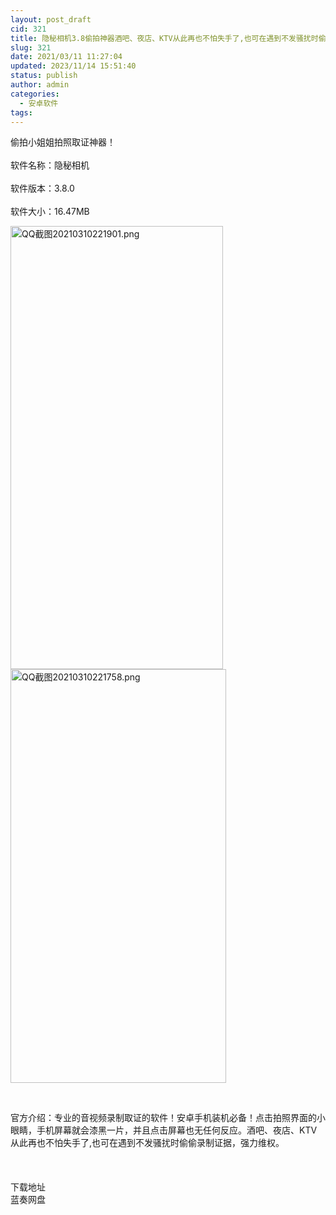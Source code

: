 ```yaml
---
layout: post_draft
cid: 321
title: 隐秘相机3.8偷拍神器酒吧、夜店、KTV从此再也不怕失手了,也可在遇到不发骚扰时偷偷录制证据
slug: 321
date: 2021/03/11 11:27:04
updated: 2023/11/14 15:51:40
status: publish
author: admin
categories: 
  - 安卓软件
tags: 
---
```



<div alt="潮男心博客 www.cnx0.com" >
				偷拍小姐姐拍照取证神器！<br><br>
软件名称：隐秘相机<br><br>
软件版本：3.8.0<br><br>
软件大小：16.47MB<br><p>
	<a target="_blank" href="https://dbg123.xyz/content/uploadfile/202103/05251615385954.png" id="ematt:24901"><img src="https://dbg123.xyz/content/uploadfile/202103/05251615385954.png" title="点击查看原图" alt="QQ截图20210310221901.png" border="0" width="340" height="709"></a><a target="_blank" href="https://dbg123.xyz/content/uploadfile/202103/44071615385953.png" id="ematt:24899"><img src="https://dbg123.xyz/content/uploadfile/202103/44071615385953.png" title="点击查看原图" alt="QQ截图20210310221758.png" border="0" width="345" height="662"></a>
</p>
<p>
	<br></p>
官方介绍：专业的音视频录制取证的软件！安卓手机装机必备！点击拍照界面的小眼睛，手机屏幕就会漆黑一片，并且点击屏幕也无任何反应。酒吧、夜店、KTV从此再也不怕失手了,也可在遇到不发骚扰时偷偷录制证据，强力维权。<br><br><br><div style="white-space:nowrap;">
	<br>
</div>
<div class="Fengdown_tit">
	<i class="ico"></i>下载地址 
</div>
<span onclick="window.open('https://jxdbgcom.lanzous.com/i5Wnkms8l6f');" class="Fengdown"><i class="ico"></i><i class="line"></i>蓝奏网盘</span> 			</div>
			